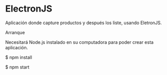 # ElectronJS
Aplicación donde capture productos y después los liste, usando EletronJS.


Arranque

Necesitará Node.js instalado en su computadora para poder crear esta aplicación.

$ npm install

$ npm start

